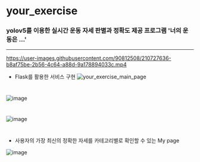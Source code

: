 # your_exercise
### yolov5를 이용한 실시간 운동 자세 판별과 정확도 제공 프로그램  '너의 운동은 ...'        
***   
  
  

  


https://user-images.githubusercontent.com/90812508/210727636-b8af75be-2b56-4c64-a88d-9a178894033c.mp4  
  


* Flask를 활용한 서비스 구현
![your_exercise_main_page](https://user-images.githubusercontent.com/90812508/189012708-80455a9c-2a52-4837-b015-0e1546bcbd9a.jpg)
#

![image](https://user-images.githubusercontent.com/90812508/210682940-bd6eb00e-66ad-452d-84fe-1a0a35f77872.png)
#

![image](https://user-images.githubusercontent.com/90812508/210683108-2b28cade-be83-4851-a771-d81ce71d8ae3.png)
# 
* 사용자의 가장 최신의 정확한 자세를 카테고리별로 확인할 수 있는 My page

![image](https://user-images.githubusercontent.com/90812508/210683161-19e6f37a-7940-40ac-8ec7-6a8cd7563b9c.png)
